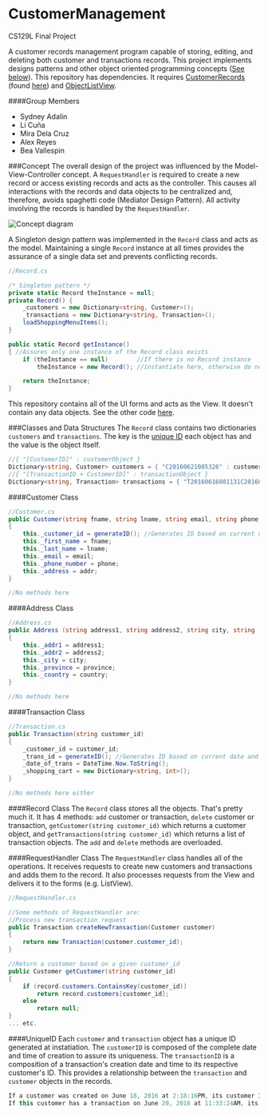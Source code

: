 # CustomerManagement
CS129L Final Project

A customer records management program capable of storing, editing, and deleting both customer and transactions records. This
project implements designs patterns and other object oriented programming concepts ([See below](#concept)).
This repository has dependencies. It requires [CustomerRecords](https://github.com/alexako/CustomerRecords) (found [here](https://github.com/alexako/CustomerRecords)) and [ObjectListView](http://objectlistview.sourceforge.net/cs/gettingStarted.html).

####Group Members
+ Sydney Adalin
+ Li Cuña
+ Mira Dela Cruz
+ Alex Reyes
+ Bea Vallespin

###Concept
The overall design of the project was influenced by the Model-View-Controller concept. A `RequestHandler` is required to create a new record or access existing records and acts as the controller. This causes all interactions with the records and data objects to be centralized and, therefore, avoids spaghetti code (Mediator Design Pattern). All activity involving the records is handled by the `RequestHandler`.

![Concept diagram][mvcdiagram]

A Singleton design pattern was implemented in the `Record` class and acts as the model. Maintaining a single `Record`
instance at all times provides the assurance of a single data set and prevents conflicting records.

```csharp
//Record.cs

/* Singleton pattern */
private static Record theInstance = null;
private Record() {
    _customers = new Dictionary<string, Customer>();
    _transactions = new Dictionary<string, Transaction>();
    loadShoppingMenuItems();
}

public static Record getInstance()
{ //Assures only one instance of the Record class exists
    if (theInstance == null)        //If there is no Record instance 
        theInstance = new Record(); //instantiate here, otherwise do nothing

    return theInstance;
}
```

This repository contains all of the UI forms and acts as the View. It doesn't contain any data objects. See the other code [here](https://github.com/alexako/CustomerRecords).

###Classes and Data Structures
The `Record` class contains two dictionaries `customers` and `transactions`. The key is the [unique ID](#uniqueid) each object has and
the value is the object itself.

```csharp
//{ "[CustomerID]" : customerObject }
Dictionary<string, Customer> customers = { "C20160621085326" : customer }
//{ "[TransactionID + CustomerID]" : transactionObject }
Dictionary<string, Transaction> transactions = { "T20160616081131C20160621085326" : transaction }
```

####Customer Class
```csharp
//Customer.cs
public Customer(string fname, string lname, string email, string phone, Address addr)
{
    this._customer_id = generateID(); //Generates ID based on current date and time (YYYYMMDDHHmmSS)
    this._first_name = fname;
    this._last_name = lname;
    this._email = email;
    this._phone_number = phone;
    this._address = addr;
}

//No methods here
```

####Address Class
```csharp
//Address.cs
public Address (string address1, string address2, string city, string  province, string country)
{
    this._addr1 = address1;
    this._addr2 = address2;
    this._city = city;
    this._province = province;
    this._country = country;
}

//No methods here
```

####Transaction Class
```csharp
//Transaction.cs
public Transaction(string customer_id)
{
    _customer_id = customer_id;
    _trans_id = generateID(); //Generates ID based on current date and time + the corresponding customer's ID
    _date_of_trans = DateTime.Now.ToString();
    _shopping_cart = new Dictionary<string, int>();
}

//No methods here either
```

####Record Class
The `Record` class stores all the objects. That's pretty much it. It has 4 methods: `add` customer or transaction, `delete` customer or transaction, `getCustomer(string customer_id)` which returns a customer object, and `getTransactions(string customer_id)` which returns a list of transaction objects. The `add` and `delete` methods are overloaded. 

####RequestHandler Class
The `RequestHandler` class handles all of the operations. It receives requests to create new customers and transactions and adds them to the record. It also processes requests from the View and delivers it to the forms (e.g. ListView).
```csharp
//RequestHandler.cs

//Some methods of RequestHandler are:
//Process new transaction request
public Transaction createNewTransaction(Customer customer)
{
    return new Transaction(customer.customer_id);
}

//Return a customer based on a given customer_id
public Customer getCustomer(string customer_id)
{
    if (record.customers.ContainsKey(customer_id))
        return record.customers[customer_id];
    else
        return null;
}
... etc.
```


####UniqueID
Each `customer` and `transaction` object has a unique ID generated at instatiation. The `customerID` is composed of the complete date and time of creation to assure its uniqueness. The `transactionID` is a composition of a transaction's creation date and time to its respective customer's ID. This provides a relationship between the `transaction` and `customer` objects in the records.
```csharp
If a customer was created on June 18, 2016 at 2:18:16PM, its customer ID would be: C20160618141816
If this customer has a transaction on June 20, 2016 at 11:33:24AM, its transaction ID would be: T20160620113324C20160618141816
```

[mvcdiagram]: http://i.imgur.com/o73Q71Z.png?1
